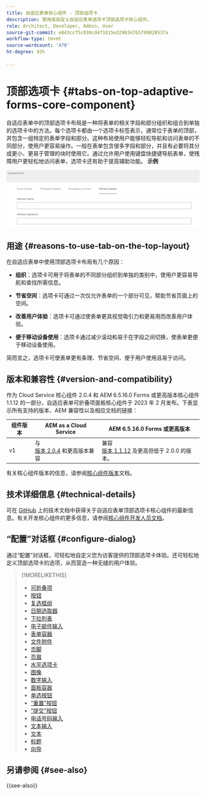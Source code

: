 ```yaml
---
title: 自适应表单核心组件 - 顶部选项卡
description: 使用或自定义自适应表单选项卡顶部选项卡核心组件。
role: Architect, Developer, Admin, User
source-git-commit: e843ccf5c030cd4f1015e3290347b5799828537a
workflow-type: tm+mt
source-wordcount: '470'
ht-degree: 93%

---
```



# 顶部选项卡 {#tabs-on-top-adaptive-forms-core-component}

自适应表单中的顶部选项卡布局是一种将表单的相关字段和部分组织和组合到单独的选项卡中的方法。每个选项卡都由一个选项卡标签表示，通常位于表单的顶部，并包含一组特定的表单字段和部分。这种布局使用户能够轻松导航和访问表单的不同部分，使用户更容易操作。一般在表单包含很多字段和部分，并且有必要将其分成更小、更易于管理的块时使用它。通过允许用户使用键盘快捷键导航表单，使残障用户更轻松地访问表单，选项卡还有助于提高辅助功能。
**示例**

![顶部选项卡](/help/adaptive-forms/assets/tabs.png)

## 用途 {#reasons-to-use-tab-on-the-top-layout}

在自适应表单中使用顶部选项卡布局有几个原因：

* **组织**：选项卡可用于将表单的不同部分组织到单独的类别中，使用户更容易导航和查找所需信息。

* **节省空间**：选项卡可通过一次仅允许表单的一个部分可见，帮助节省页面上的空间。

* **改善用户体验**：选项卡可通过使表单更具视觉吸引力和更易用而改善用户体验。

* **便于移动设备使用**：选项卡通过减少滚动和易于在字段之间切换，使表单更便于移动设备使用。

简而言之，选项卡可使表单更有条理、节省空间、便于用户使用且易于访问。

## 版本和兼容性 {#version-and-compatibility}

作为 Cloud Service 核心组件 2.0.4 和 AEM 6.5.16.0 Forms 或更高版本核心组件 1.1.12 的一部分，自适应表单可折叠项面板核心组件于 2023 年 2 月发布。下表显示所有支持的版本、AEM 兼容性以及相应文档的链接：

| 组件版本 | AEM as a Cloud Service | AEM 6.5.16.0 Forms 或更高版本 |
|---|---|---|
| v1 | 与<br>[版本 2.0.4](/help/adaptive-forms/version.md) 和更高版本兼容 | 兼容<br>[版本 1.1.12](/help/adaptive-forms/version.md) 及更高但低于 2.0.0 的版本。 |

有关核心组件版本的信息，请参阅[核心组件版本](/help/adaptive-forms/version.md)文档。

<!-- ## Sample Component Output {#sample-component-output}

To experience the Accordion Component as well as see examples of its configuration options as well as HTML and JSON output, visit the [Component Library](https://adobe.com/go/aem_cmp_library_accordion). -->

## 技术详细信息 {#technical-details}

可在 [GitHub](https://github.com/adobe/aem-core-forms-components/tree/master/ui.af.apps/src/main/content/jcr_root/apps/core/fd/components/form/tabsontop/v1/tabsontop) 上的技术文档中获得关于自适应表单顶部选项卡核心组件的最新信息。有关开发核心组件的更多信息，请参阅[核心组件开发人员文档](/help/developing/overview.md)。

## “配置”对话框 {#configure-dialog}

通过“配置”对话框，可轻松地自定义您为访客提供的顶部选项卡体验。还可轻松地定义顶部选项卡的选项，从而营造一种无缝的用户体验。

<!--

## Related article {#related-article}

* [Create a standalone Adaptive Form](https://experienceleague.adobe.com/docs/experience-manager-cloud-service/content/forms/adaptive-forms-authoring/authoring-adaptive-forms-core-components/create-an-adaptive-form-on-forms-cs/creating-adaptive-form-core-components.html)

-->


>[!MORELIKETHIS]
>
>* [可折叠项](/help/adaptive-forms/components/accordion.md)
>* [按钮](/help/adaptive-forms/components/button.md)
>* [复选框组](/help/adaptive-forms/components/checkbox-group.md)
>* [日期选取器](/help/adaptive-forms/components/date-picker.md)
>* [下拉列表](/help/adaptive-forms/components/drop-down.md)
>* [电子邮件输入](/help/adaptive-forms/components/email-input.md)
>* [表单容器](/help/adaptive-forms/components/form-container.md)
>* [文件附件](/help/adaptive-forms/components/file-attachment.md)
>* [页脚](/help/adaptive-forms/components/footer.md)
>* [页眉](/help/adaptive-forms/components/header.md)
>* [水平选项卡](/help/adaptive-forms/components/horizontal-tabs.md)
>* [图像](/help/adaptive-forms/components/image.md)
>* [数字输入](/help/adaptive-forms/components/number-input.md)
>* [面板容器](/help/adaptive-forms/components/panel-container.md)
>* [单选按钮](/help/adaptive-forms/components/radio-button.md)
>* [“重置”按钮](/help/adaptive-forms/components/reset-button.md)
>* [“提交”按钮](/help/adaptive-forms/components/submit-button.md)
>* [电话号码输入](/help/adaptive-forms/components/telephone-input.md)
>* [文本输入](/help/adaptive-forms/components/text-input.md)
>* [文本](/help/adaptive-forms/components/text.md)
>* [标题](/help/adaptive-forms/components/title.md)
>* [向导](/help/adaptive-forms/components/wizard.md)

## 另请参阅 {#see-also}


{{see-also}}